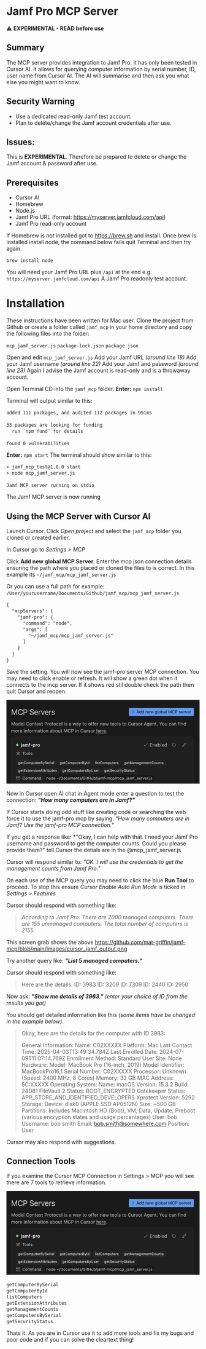 # Jamf Pro MCP Server
⚠️ **EXPERIMENTAL - READ before use**

## Summary
The MCP server provides integration to Jamf Pro. It has only been tested in Cursor AI.
It allows for querying computer information by serial number, ID, user name from Cursor AI.
The AI will summarise and then ask you what else you might want to know.

## Security Warning
- Use a dedicated read-only Jamf test account.
- Plan to delete/change the Jamf account credentials after use.

## Issues:
This is **EXPERIMENTAL**.
Therefore be prepared to delete or change the Jamf account & password after use.

## Prerequisites
- Cursor AI
- Homebrew
- Node.js
- Jamf Pro URL (format: https://myserver.jamfcloud.com/api)
- Jamf Pro read-only account

If Homebrew is not installed got to https://brew.sh and install.
Once brew is installed install node, the command below fails quit Terminal and then try again.

    brew install node

You will need your Jamf Pro URL plus `/api` at the end e.g. `https://myserver.jamfcloud.com/api`
A Jamf Pro readonly test account.


# Installation
These instructions have been written for Mac user.
Clone the project from Github or create a folder called `jamf_mcp` in your home directory and copy the following files into the folder:

`mcp_jamf_server.js`
`package-lock.json`
`package.json`

Open and edit `mcp_jamf_server.js`
Add your Jamf URL *(around line 18)* 
Add your Jamf username *(around line 22)* 
Add your Jamf and password *(around line 23)* 
Again I advise the Jamf account is read-only and is a throwaway account.

Open Terminal CD into the `jamf_mcp` folder.
**Enter:** `npm install`

Terminal will output similar to this:

    added 111 packages, and audited 112 packages in 991ms
    
    33 packages are looking for funding
      run `npm fund` for details
    
    found 0 vulnerabilities

**Enter:** `npm start`
The terminal should show similar to this:

    > jamf_mcp_test@1.0.0 start
    > node mcp_jamf_server.js
    
    Jamf MCP server running on stdio

The Jamf MCP server is now running 


## Using the MCP Server with Cursor AI
Launch Cursor.
Click *Open project* and select the `jamf_mcp` folder you cloned or created earlier.

In Cursor go to *Settings > MCP*

Click **Add new global MCP Server**.
Enter the mcp json connection details ensuring the path where you placed or cloned the files to is correct. 
In this example its `~/jamf_mcp/mcp_jamf_server.js` 

Or you can use a full path for example:  `/User/yourusername/Documents/Github/jamf_mcp/mcp_jamf_server.js`

    {
      "mcpServers": {
        "jamf-pro": {
          "command": "node",
          "args": [
            "~/jamf_mcp/mcp_jamf_server.js"
          ]
        }
      }
    }

Save the setting.
You will now see the jamf-pro server MCP connection.
You may need to click enable or refresh.
It will show a green dot when it connects to the mcp server.
If it shows red stil double check the path then quit Cursor and reopen.

![cursor mcp connection](https://github.com/mat-griffin/jamf-mcp/blob/main/images/cursor_mcp_connection.png)

Now in Cursor open AI chat in Agent mode enter a question to test the connection:
***"How many computers are in Jamf?"***

If Cursor starts doing odd stuff like creating code or searching the web force it to use the jamf-pro mcp by saying: *"How many computers are in Jamf? Use the jamf-pro MCP connection."*

If you get a response like:
*"Okay, I can help with that. I need your Jamf Pro username and password to get the computer counts. Could you please provide them?" tell Cursor the detials are in the @mcp_jamf_server.js

Cursor will respond similar to:
*"OK. I will use the credentials to get the management counts from Jamf Pro."*

On each use of the MCP query you may need to click the blue **Run Tool** to proceed. 
To stop this ensure *Cursor Enable Auto Run Mode* is ticked in *Settings > Features*

Cursor should respond with something like:

> *According to Jamf Pro: 
> There are 2000 managed computers. 
> There are 155 unmanaged computers. 
> The total number of computers is 2155.*


This screen grab shows the above
https://github.com/mat-griffin/jamf-mcp/blob/main/images/cursor_jamf_output.png




Try another query like:
***"List 5 managed computers."***

Cursor should respond with something like:

>    Here are the details:
>     ID: 3983
>     ID: 3209
>     ID: 7309
>     ID: 2440
>     ID: 2950

Now ask:
***"Show me details of 3983."*** *(enter your choice of ID from the results you got)*

You should get detailed information like this *(some items have be changed in the example below)*.

> Okay, here are the details for the computer with ID 3983:
> 
> General Information: 
> Name: C02XXXXX 
> Platform: Mac 
> Last Contact Time: 2025-04-03T13:49:34.784Z 
> Last Enrolled Date: 2024-07-09T11:07:14.769Z
> Enrollment Method: Standard User 
> Site: None 
> Hardware: 
> Model: MacBook Pro (16-inch, 2019) 
> Model Identifier: MacBookPro16,1 
> Serial Number: C02XXXXX
> Processor: Unknown (Speed: 2400 MHz, 8 Cores) 
> Memory: 32 GB 
> MAC Address: 5C:XXXXX 
> Operating System: Name: macOS Version: 15.3.2 
> Build: 24D81
> FileVault 2 Status: BOOT_ENCRYPTED 
> Gatekeeper Status: APP_STORE_AND_IDENTIFIED_DEVELOPERS
> Xprotect Version: 5292 
> Storage: Device: disk0 (APPLE SSD AP0512N)
> Size: ~500 GB Partitions: 
> Includes Macintosh HD (Boot), VM, Data, Update, Preboot (various encryption states and usage percentages)
> User: bob
> Username: bob smith 
> Email: bob.smith@somewhere.com 
> Position: User

Cursor may also respond with suggestions.

## Connection Tools
If you examine the Cursor MCP Connection in Settings > MCP you will see there are 7 tools to retrieve information.

![cursor mcp connection](https://github.com/mat-griffin/jamf-mcp/blob/main/images/cursor_mcp_connection.png)

    getComputerBySerial
    getComputerById
    listComputers
    getExtensionAttributes
    getManagementCounts
    getComputersBySerial
    getSecurityStatus

Thats it. 
As you are in Cursor use it to add more tools and fix my bugs and poor code and if you can solve the cleartext thing!



